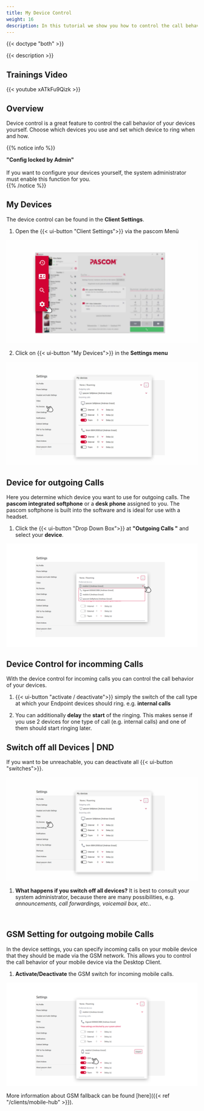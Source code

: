 ```yaml
---
title: My Device Control
weight: 16
description: In this tutorial we show you how to control the call behavior of your devices. 
---
```


{{< doctype "both" >}}
 
{{< description >}}


## Trainings Video

{{< youtube xATkFu9Qizk >}} 


## Overview


Device control is a great feature to control the call behavior of your devices yourself. Choose which devices you use and set which device to ring when and how. 

{{% notice info %}}

**"Config locked by Admin"**
<br />
<br />
If you want to configure your devices yourself, the system administrator must enable this function for you.   
{{% /notice %}}

## My Devices

The device control can be found in the **Client Settings**.

1. Open the {{< ui-button "Client Settings">}} via the pascom Menü


![Open Client Settings](open_clientsettings.jpg)
</br>

2. Click on {{< ui-button "My Devices">}} in the **Settings menu**


![Device Control Settings](mydevices_on.en.jpg)
</br>

## Device for outgoing Calls

Here you determine which device you want to use for outgoing calls. The **pascom integrated softphone** or a **desk phone** assigned to you. The pascom softphone is built into the software and is ideal for use with a headset. 

1. Click the {{< ui-button "Drop Down Box">}} at **"Outgoing Calls "** and select your **device**. 

![Choose device](choose-device.en.png)
</br>


## Device Control for incomming Calls

With the device control for incoming calls you can control the call behavior of your devices.

1. {{< ui-button "activate / deactivate">}} simply the switch of the call type at which your  Endpoint devices should ring. e.g. **internal calls**

2. You can additionally **delay** the **start** of the ringing. This makes sense if you use 2 devices for one type of call (e.g. internal calls) and one of them should start ringing later.

## Switch off all Devices | DND

If you want to be unreachable, you can deactivate all {{< ui-button "switches">}}. 

![Switch off all Devices](mydevices_off.en.jpg)
</br>

1. **What happens if you switch off all devices?** It is best to consult your system administrator, because there are many possibilities, e.g. *announcements, call forwardings, voicemail box, etc.*.

<br />

## GSM Setting for outgoing mobile Calls

In the device settings, you can specify incoming calls on your mobile device that they should be made via the GSM network. This allows you to control the call behavior of your mobile device via the Desktop Client.

1. **Activate/Deactivate** the GSM switch for incoming mobile calls.

![GSM Switch](gsm-switch.en.png)
</br>

More information about GSM fallback can be found [here]({{< ref "/clients/mobile-hub" >}}).

<br />
